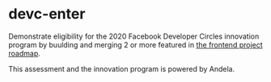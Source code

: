 
# devc-enter
Demonstrate eligibility for the 2020 Facebook Developer Circles innovation program by buulding and merging 2 or more featured in [the frontend project roadmap](https://www.pivotaltracker.com/n/projects/2354595).

This assessment and the innovation program is powered by Andela.
